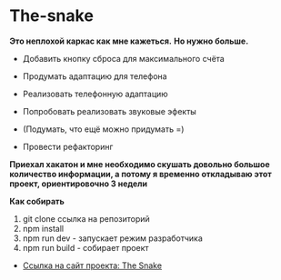 # The-snake

__Это неплохой каркас как мне кажеться.__
__Но нужно больше.__



* Добавить кнопку сброса для максимального счёта

* Продумать адаптацию для телефона
* Реализовать телефонную адаптацию


* Попробовать реализовать звуковые эфекты

* (Подумать, что ещё можно придумать =)

* Провести рефакторинг

__Приехал хакатон и мне необходимо скушать довольно большое количество информации, а потому я временно откладываю этот проект, ориентировочно 3 недели__

__Как собирать__

1. git clone ссылка на репозиторий
2. npm install
3. npm run dev - запускает режим разработчика
4. npm run build - собирает проект

* [Ссылка на сайт проекта: The Snake]() 